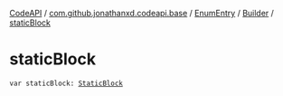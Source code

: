[CodeAPI](../../../index.md) / [com.github.jonathanxd.codeapi.base](../../index.md) / [EnumEntry](../index.md) / [Builder](index.md) / [staticBlock](.)

# staticBlock

`var staticBlock: `[`StaticBlock`](../../-static-block/index.md)